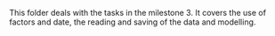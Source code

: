 This folder deals with the tasks in the milestone 3. It covers the use of factors and date, the reading and saving of the data and modelling. 